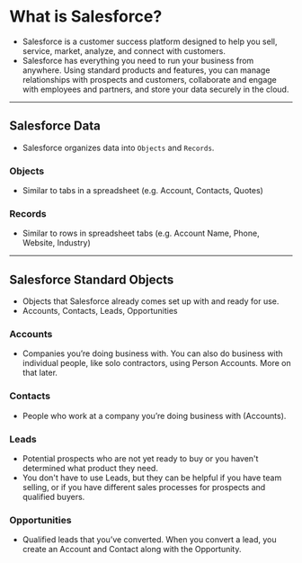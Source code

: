 # What is Salesforce?
- Salesforce is a customer success platform designed to help you sell, service, market, analyze, and connect with customers.
- Salesforce has everything you need to run your business from anywhere. Using standard products and features, you can manage relationships with prospects and customers, collaborate and engage with employees and partners, and store your data securely in the cloud.

---

## Salesforce Data
- Salesforce organizes data into `Objects` and `Records`.

### Objects
- Similar to tabs in a spreadsheet (e.g. Account, Contacts, Quotes)

### Records
- Similar to rows in spreadsheet tabs (e.g. Account Name, Phone, Website, Industry)

---

## Salesforce Standard Objects
- Objects that Salesforce already comes set up with and ready for use.
- Accounts, Contacts, Leads, Opportunities

### Accounts
- Companies you’re doing business with. You can also do business with individual people, like solo contractors, using Person Accounts. More on that later.

### Contacts
- People who work at a company you’re doing business with (Accounts).

### Leads
- Potential prospects who are not yet ready to buy or you haven't determined what product they need.
- You don't have to use Leads, but they can be helpful if you have team selling, or if you have different sales processes for prospects and qualified buyers.

### Opportunities
- Qualified leads that you’ve converted. When you convert a lead, you create an Account and Contact along with the Opportunity.